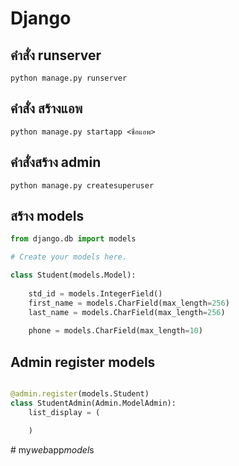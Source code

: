 # Django

## คำสั่ง runserver 
    python manage.py runserver 

## คำสั่ง สร้างแอพ
    python manage.py startapp <ชื่อแอพ>

## คำสั่งสร้าง admin 
    python manage.py createsuperuser


## สร้าง models



```python
from django.db import models

# Create your models here.

class Student(models.Model):
    
    std_id = models.IntegerField()
    first_name = models.CharField(max_length=256)
    last_name = models.CharField(max_length=256)
    
    phone = models.CharField(max_length=10)

```

## Admin register models
```python

@admin.register(models.Student)
class StudentAdmin(Admin.ModelAdmin):
    list_display = (

    )


```
#   m y _ w e b _ a p p _ m o d e l _ s  
 